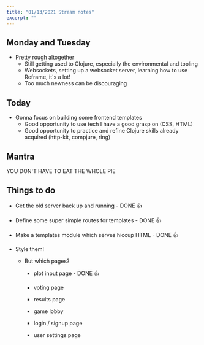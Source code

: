 ```yaml
---
title: "01/13/2021 Stream notes"
excerpt: ""
---
```


## Monday and Tuesday

- Pretty rough altogether
	- Still getting used to Clojure, especially the environmental and tooling
	- Websockets, setting up a websocket server, learning how to use Reframe, it's a lot!
	- Too much newness can be discouraging

## Today

- Gonna focus on building some frontend templates
  - Good opportunity to use tech I have a good grasp on (CSS, HTML)
  - Good opportunity to practice and refine Clojure skills already acquired (http-kit, compjure, ring)

## Mantra

YOU DON'T HAVE TO EAT THE WHOLE PIE

## Things to do

- Get the old server back up and running - DONE 👍

- Define some super simple routes for templates - DONE 👍

- Make a templates module which serves hiccup HTML - DONE 👍

- Style them!

  - But which pages? 

    - plot input page - DONE 👍

    - voting page

    - results page

    - game lobby

    - login / signup page

    - user settings page

      

